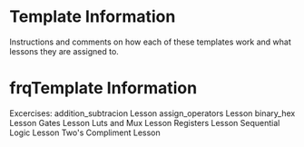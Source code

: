 # Template Information 

Instructions and comments on how each of these templates work and what lessons they are assigned to. 

# frqTemplate Information
Excercises:
addition_subtracion Lesson
assign_operators Lesson
binary_hex Lesson
Gates Lesson
Luts and Mux Lesson
Registers Lesson
Sequential Logic Lesson
Two's Compliment Lesson


